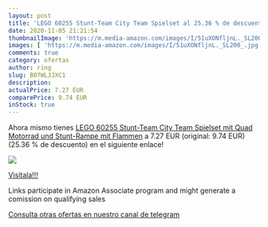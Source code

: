 ```yaml
---
layout: post
title: 'LEGO 60255 Stunt-Team City Team Spielset al 25.36 % de descuento'
date: 2020-11-05 21:21:54
thumbnailImage: 'https://m.media-amazon.com/images/I/51uXONfljnL._SL200_.jpg'
images: [ 'https://m.media-amazon.com/images/I/51uXONfljnL._SL200_.jpg' ]
comments: true
category: ofertas
author: ring
slug: B07WLJJXC1
description:
actualPrice: 7.27 EUR
comparePrice: 9.74 EUR
inStock: true
---
```


Ahora mismo tienes [LEGO 60255 Stunt-Team City Team Spielset mit Quad  Motorrad und Stunt-Rampe mit Flammen](https://www.amazon.de/dp/B07WLJJXC1/?tag=tolees0ca-21) a 7.27 EUR (original: 9.74 EUR) (25.36 %  de descuento) en el siguiente enlace!

[![](https://m.media-amazon.com/images/I/51uXONfljnL._SL200_.jpg)](https://www.amazon.de/dp/B07WLJJXC1/?tag=tolees0ca-21)

[Visítala!!!](https://www.amazon.de/dp/B07WLJJXC1/?tag=tolees0ca-21)

Links participate in Amazon Associate program and might generate a comission on qualifying sales

[Consulta otras ofertas en nuestro canal de telegram](https://t.me/s/ofertas25)
